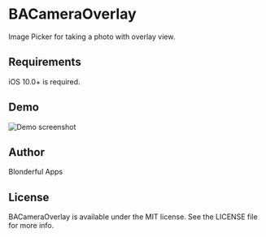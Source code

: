 # BACameraOverlay
Image Picker for taking a photo with overlay view.


## Requirements

iOS 10.0+ is required.

## Demo

![Demo screenshot](https://raw.github.com/BlonderfulApps/BACameraOverlay/master/photo1.png)

## Author

Blonderful Apps

## License

BACameraOverlay is available under the MIT license. See the LICENSE file for more info.
